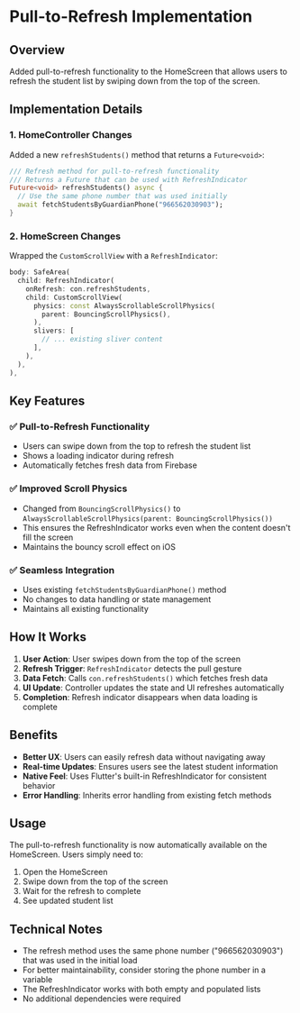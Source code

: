 # Pull-to-Refresh Implementation

## Overview
Added pull-to-refresh functionality to the HomeScreen that allows users to refresh the student list by swiping down from the top of the screen.

## Implementation Details

### 1. HomeController Changes
Added a new `refreshStudents()` method that returns a `Future<void>`:

```dart
/// Refresh method for pull-to-refresh functionality
/// Returns a Future that can be used with RefreshIndicator
Future<void> refreshStudents() async {
  // Use the same phone number that was used initially
  await fetchStudentsByGuardianPhone("966562030903");
}
```

### 2. HomeScreen Changes
Wrapped the `CustomScrollView` with a `RefreshIndicator`:

```dart
body: SafeArea(
  child: RefreshIndicator(
    onRefresh: con.refreshStudents,
    child: CustomScrollView(
      physics: const AlwaysScrollableScrollPhysics(
        parent: BouncingScrollPhysics(),
      ),
      slivers: [
        // ... existing sliver content
      ],
    ),
  ),
),
```

## Key Features

### ✅ Pull-to-Refresh Functionality
- Users can swipe down from the top to refresh the student list
- Shows a loading indicator during refresh
- Automatically fetches fresh data from Firebase

### ✅ Improved Scroll Physics
- Changed from `BouncingScrollPhysics()` to `AlwaysScrollableScrollPhysics(parent: BouncingScrollPhysics())`
- This ensures the RefreshIndicator works even when the content doesn't fill the screen
- Maintains the bouncy scroll effect on iOS

### ✅ Seamless Integration
- Uses existing `fetchStudentsByGuardianPhone()` method
- No changes to data handling or state management
- Maintains all existing functionality

## How It Works

1. **User Action**: User swipes down from the top of the screen
2. **Refresh Trigger**: `RefreshIndicator` detects the pull gesture
3. **Data Fetch**: Calls `con.refreshStudents()` which fetches fresh data
4. **UI Update**: Controller updates the state and UI refreshes automatically
5. **Completion**: Refresh indicator disappears when data loading is complete

## Benefits

- **Better UX**: Users can easily refresh data without navigating away
- **Real-time Updates**: Ensures users see the latest student information
- **Native Feel**: Uses Flutter's built-in RefreshIndicator for consistent behavior
- **Error Handling**: Inherits error handling from existing fetch methods

## Usage

The pull-to-refresh functionality is now automatically available on the HomeScreen. Users simply need to:

1. Open the HomeScreen
2. Swipe down from the top of the screen
3. Wait for the refresh to complete
4. See updated student list

## Technical Notes

- The refresh method uses the same phone number ("966562030903") that was used in the initial load
- For better maintainability, consider storing the phone number in a variable
- The RefreshIndicator works with both empty and populated lists
- No additional dependencies were required

